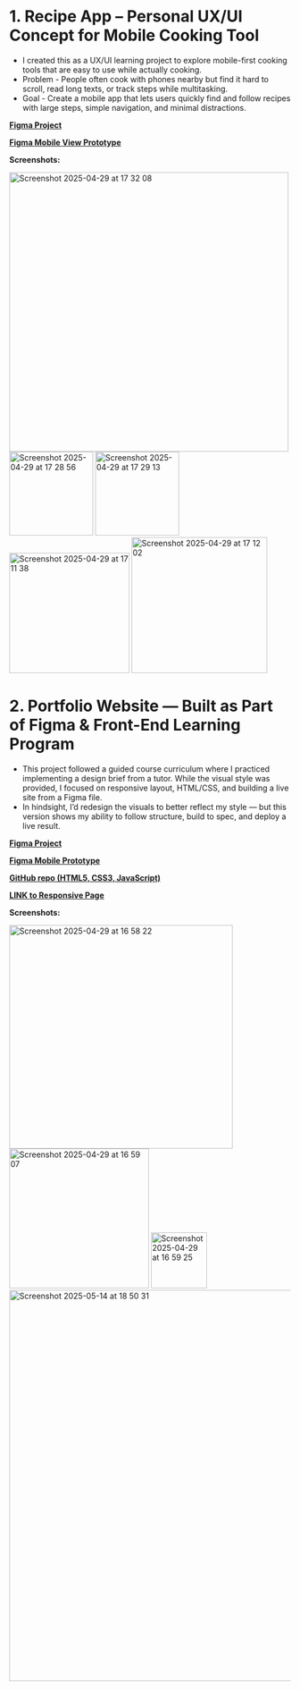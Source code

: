 # 1. Recipe App – Personal UX/UI Concept for Mobile Cooking Tool

- I created this as a UX/UI learning project to explore mobile-first cooking tools that are easy to use while actually cooking.
- Problem - People often cook with phones nearby but find it hard to scroll, read long texts, or track steps while multitasking.
- Goal - Create a mobile app that lets users quickly find and follow recipes with large steps, simple navigation, and minimal distractions.

[**Figma Project**](https://www.figma.com/design/8jIreVtw1FaHL20w48C1SS/Apple-Pie-Project?node-id=0-1&t=4N4hOn9eZNf6Dh51-1)

[**Figma Mobile View Prototype**](https://www.figma.com/proto/8jIreVtw1FaHL20w48C1SS/Apple-Pie-Project?node-id=187-102&p=f&t=KHTrI6ccKblP725n-1&scaling=scale-down&content-scaling=fixed&page-id=50%3A73&starting-point-node-id=187%3A102)

**Screenshots:**

<img width="500" alt="Screenshot 2025-04-29 at 17 32 08" src="https://github.com/user-attachments/assets/d1975ce4-a136-4a60-a3f2-4da6494ea355" />
<img width="150" alt="Screenshot 2025-04-29 at 17 28 56" src="https://github.com/user-attachments/assets/b6746a9c-2b23-42ca-8c72-4a7bf3e15d69" />
<img width="150" alt="Screenshot 2025-04-29 at 17 29 13" src="https://github.com/user-attachments/assets/4f27c088-51b7-4e2a-ace5-f61d84d5a8f0" />
<img width="215" alt="Screenshot 2025-04-29 at 17 11 38" src="https://github.com/user-attachments/assets/6c9d3224-3aeb-459c-9b15-2ef25c7ac7cd" />
<img width="243" alt="Screenshot 2025-04-29 at 17 12 02" src="https://github.com/user-attachments/assets/fc524358-4620-4d71-9f30-ecd7493b38b2" />


# 2. Portfolio Website — Built as Part of Figma & Front-End Learning Program

- This project followed a guided course curriculum where I practiced implementing a design brief from a tutor. While the visual style was provided, I focused on responsive layout, HTML/CSS, and building a live site from a Figma file.
- In hindsight, I’d redesign the visuals to better reflect my style — but this version shows my ability to follow structure, build to spec, and deploy a live result.

[**Figma Project**](https://www.figma.com/design/EVdgivg9Nz12JI5q6i0ECV/MyPortfolio?node-id=39-1041&t=4FbRWBSk8xvpYJKA-1)

[**Figma Mobile Prototype**](https://www.figma.com/proto/EVdgivg9Nz12JI5q6i0ECV/MyPortfolio?node-id=39-967&p=f&t=chj3dTZFTtzEDr1R-1&scaling=scale-down&content-scaling=fixed&page-id=39%3A964&starting-point-node-id=39%3A967)

[**GitHub repo (HTML5, CSS3, JavaScript)**](https://github.com/HelinaJarvesaar/myPortfolio.git)

[**LINK to Responsive Page**](https://helinajarvesaar.github.io/myPortfolio/)


**Screenshots:**

<img width="400" alt="Screenshot 2025-04-29 at 16 58 22" src="https://github.com/user-attachments/assets/a13d19e3-96f4-46bd-8828-72a6d1b8821d" />
<img width="250" alt="Screenshot 2025-04-29 at 16 59 07" src="https://github.com/user-attachments/assets/9a6f0ac1-b0b0-4172-bd31-0b115c61079c" />
<img width="100" alt="Screenshot 2025-04-29 at 16 59 25" src="https://github.com/user-attachments/assets/51f4912d-7e14-45fb-a55b-bcad2492db58" />

<img width="700" alt="Screenshot 2025-05-14 at 18 50 31" src="https://github.com/user-attachments/assets/049db8cb-9bd9-4847-bac9-2d0415e9930f" />



